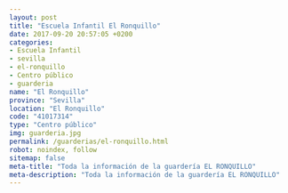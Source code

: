 ```yaml
---
layout: post
title: "Escuela Infantil El Ronquillo"
date: 2017-09-20 20:57:05 +0200
categories:
- Escuela Infantil
- sevilla
- el-ronquillo
- Centro público
- guarderia
name: "El Ronquillo"
province: "Sevilla"
location: "El Ronquillo"
code: "41017314"
type: "Centro público"
img: guarderia.jpg
permalink: /guarderias/el-ronquillo.html
robot: noindex, follow
sitemap: false
meta-title: "Toda la información de la guardería EL RONQUILLO"
meta-description: "Toda la información de la guardería EL RONQUILLO"
---
```

